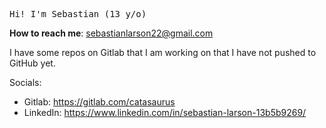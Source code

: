 <p>
<samp>
Hi! I'm Sebastian (13 y/o)

**How to reach me**: sebastianlarson22@gmail.com

I have some repos on Gitlab that I am working on that I have not pushed to GitHub yet.

Socials:
- Gitlab: https://gitlab.com/catasaurus
- LinkedIn: https://www.linkedin.com/in/sebastian-larson-13b5b9269/
</samp>
</p>
